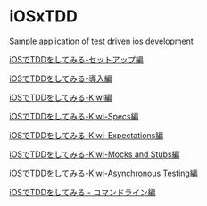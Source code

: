 iOSxTDD
=======

Sample application of test driven ios development 

[iOSでTDDをしてみる-セットアップ編](http://qiita.com/akuraru/items/ee594a97266000e2484f)

[iOSでTDDをしてみる-導入編](http://qiita.com/akuraru/items/c06fdb831df0e1a0f500)

[iOSでTDDをしてみる-Kiwi編](http://qiita.com/akuraru/items/29f6396ea75a5a41b618)

[iOSでTDDをしてみる-Kiwi-Specs編](http://qiita.com/akuraru/items/4a1bdafbaa316b8006f0)

[iOSでTDDをしてみる-Kiwi-Expectations編](http://qiita.com/akuraru/items/9a0119f3bf6109e1e6f1)

[iOSでTDDをしてみる-Kiwi-Mocks and Stubs編](http://qiita.com/akuraru/items/bc0eec80db2f5d4da561)

[iOSでTDDをしてみる-Kiwi-Asynchronous Testing編](http://qiita.com/akuraru/items/a9f2d4a64f6ad8c3b0de)

[iOSでTDDをしてみる - コマンドライン編](http://qiita.com/akuraru/items/7e60c81f6e3b7f6947a4)
